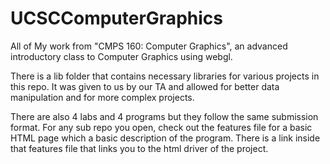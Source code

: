 # UCSCComputerGraphics
All of My work from "CMPS 160: Computer Graphics", an advanced introductory class to Computer Graphics using webgl.

There is a lib folder that contains necessary libraries for various projects in this repo. It was given to us by our TA and allowed for
better data manipulation and for more complex projects. 

There are also 4 labs and 4 programs but they follow the same submission format. For any sub repo you open, check out the features file 
for a basic HTML page which a basic description of the program. There is a link inside that features file that links you to the html driver of the project.
